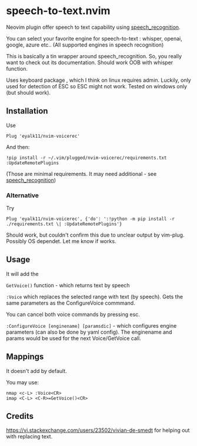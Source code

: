 # speech-to-text.nvim
Neovim plugin offer  speech to text capability using [speech_recognition](https://github.com/Uberi/speech_recognition). 

You can select your favorite engine for speech-to-text : whisper, openai, google, azure etc.. 
(All supported engines in speech recognition)

This is basically a tin wrapper around speech_recognition. So, you really want to check out its documentation. 
Should work OOB with whisper function. 

Uses keyboard package , which I think on linux requires admin. Luckily, only used for detection of ESC so ESC might not work. 
Tested on windows only (but should work).

## Installation

Use
```
Plug 'eyalk11/nvim-voicerec'
```

And then: 

```
!pip install -r ~/.vim/plugged/nvim-voicerec/requirements.txt
:UpdateRemotePlugins
```
(Those are minimal requirements. It may need additional - see [speech_recognition](https://github.com/Uberi/speech_recognition))

### Alternative 
Try  
```
Plug 'eyalk11/nvim-voicerec', {'do': ':!python -m pip install -r ./requirements.txt \| :UpdateRemotePlugins'}
```
Should work, but couldn't confirm this due to unclear output by vim-plug. Possibly OS  dependet. 
Let me know if works.

## Usage

It will add the 

`GetVoice()` function - which returns text by speech

`:Voice` which replaces the selected range with text (by speech). Gets the same parameters as the ConfigureVoice commmand. 

You can cancel both voice commands by pressing esc.

`:ConfigureVoice [enginename] [paramsdic]` - which configures engine parameters (can also be done by yaml config). 
The enginename and params would be used for the next Voice/GetVoice call. 

## Mappings

It doesn't add by default.

You may use:
```
nmap <c-L> :Voice<CR>
imap <C-L> <C-R>=GetVoice()<CR>
```

## Credits

https://vi.stackexchange.com/users/23502/vivian-de-smedt for helping out with replacing text. 

